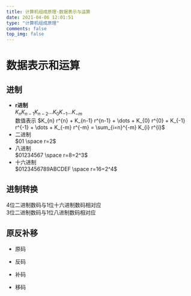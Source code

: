```yaml
---
title: 计算机组成原理·数据表示与运算
date: 2021-04-06 12:01:51
type: "计算机组成原理"
comments: false
top_img: false
---
```


# 数据表示和运算
## 进制
- **r进制**  
 $K_{n} K_{n-1} K_{n-2} \dots K_{0} K_{-1} \dots K_{-m}$    
数值表示 $K_{n} r^{n} + K_{n-1} r^{n-1} + \dots + K_{0} r^{0} + K_{-1} r^{-1} + \dots + K_{-m} r^{-m} = \sum_{i=n}^{-m} K_{i} r^{i}$
- 二进制  
$01 \space r=2$
- 八进制  
$01234567 \space r=8=2^3$
- 十六进制  
$0123456789ABCDEF \space r=16=2^4$
## 进制转换
4位二进制数码与1位十六进制数码相对应  
3位二进制数码与1位八进制数码相对应  
  
## 原反补移
- 原码

- 反码
- 补码
- 移码